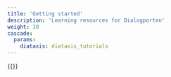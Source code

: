 ```yaml
---
title: 'Getting started'
description: 'Learning resources for Dialogporten'
weight: 30
cascade:
  params:
    diataxis: diataxis_tutorials
---
```


{{<children />}}

